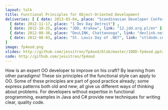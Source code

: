 ```yaml
---
layout: talk
title: Functional Principles for Object-Oriented Development
deliveries: [ { date: 2013-03-04, place: "Scandinavian Developer Conference", link: "www.scandevconf.se"} ,
  { date: 2012-11-17, place: "1 Dev Day Detroit"} ,
  { date: 2012-10-25, place: "JDD, Krakow", link: "12.jdd.org.pl/en" },
  { date: 2012-08-30, place: "DevLINK, Chattanooga", link: "devlink.net" },
  { date: 2012-08-03, place: "St. Louis Day of .NET", link: "stldodn.com"}
]
image: fp4ood.png
slides: http://github.com/jessitron/fp4ood/blob/master/1DDD-fp4ood.pptx
code: http://github.com/jessitron/fp4ood
---
```

How is an expert OO developer to improve on his craft? 
By learning from other paradigms! 
These six principles of the functional style can apply to OO. 
Some of these principles are part of good practice already; some express patterns both old and new; all give us different ways of thinking about problems. 
For developers without expertise in functional programming, examples in Java and C# provide new techniques for writing clear, quality code.   
